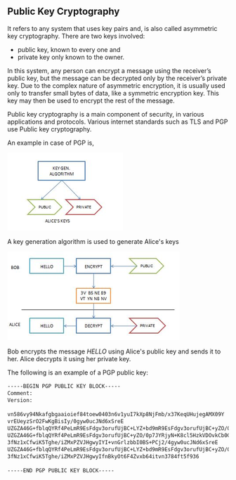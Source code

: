 ##	Public Key Cryptography

It refers to any system that uses key pairs and, is also called asymmetric key cryptography.
There are two keys involved: 
* public key, known to every one and  
* private key only known to the owner.  

In this system, any person can encrypt a message using the receiver’s public key, 
but the message can be decrypted only by the receiver’s private key.
Due to the complex nature of asymmetric encryption, it is usually used only to transfer small bytes of data, 
like a symmetric encryption key. This key may then be used to encrypt the rest of the message.

Public key cryptography is a main component of security, in various applications and protocols. 
Various internet standards such as TLS and PGP use Public key cryptography. 

An example in case of PGP is,

![pkc1.jpg](/assets/pkc2.JPG)

A key generation algorithm is used to generate Alice's keys

![pkc2.jpg](/assets/pkc1.JPG)

Bob encrypts the message _HELLO_ using Alice's public key and sends it to her. Alice decrypts it using her private key.

The following is an example of a PGP public key:
```
-----BEGIN PGP PUBLIC KEY BLOCK-----
Comment:
Version:

vn586vy94Nkafgbgaaioief84toew0403n6v1yuI7kXp8NjFmb/x37KeqUHujegAMX09Y
vrEUeyzSrO2FwKgBisIy/0gyw0ucJNd6xSreE
UZGZA46G+fblqQYRf4PeLmR9EsFdgv3orufUjBC+LYZ+bd9mR9EsFdgv3orufUjBC+yZO/0p7JYGrlzbbI0BS+PCj2/4gyw0ucJNd6xSreE
UZGZA46G+fblqQYRf4PeLmR9EsFdgv3orufUjBC+yZO/0p7JYRjyN+K8cl5HzkVDOvkCb0G+1nP
3fNz1xCfwiK5Tghe/iZMxPZVJHgwyIYI+vnGrlzbbI0BS+PCj2/4gyw0ucJNd6xSreE
UZGZA46G+fblqQYRf4PeLmR9EsFdgv3orufUjBC+LYZ+bd9mR9EsFdgv3orufUjBC+yZO/0p7JYRjyN+K8cl5HzkVDOvkCb0G+1nP
3fNz1xCfwiK5Tghe/iZMxPZVJHgwyIfnBkyOt6F4Zvxb64itvn3784ft5f936

-----END PGP PUBLIC KEY BLOCK-----
```
